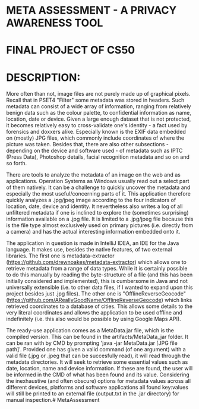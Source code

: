 # META ASSESSMENT - A PRIVACY AWARENESS TOOL
# FINAL PROJECT OF CS50
# DESCRIPTION:

More often than not, image files are not purely made up of graphical pixels. Recall that in PSET4 "Filter" some metadata was stored in headers. Such metadata can consist of a wide array of information, ranging from relatively benign data such as the colour palette, to confidential information as name, location, date or device. Given a large enough dataset that is not protected, it becomes relatively easy to cross-validate one's identity - a fact used by forensics and doxxers alike. Especially known is the EXIF data embedded on (mostly) JPG files, which commonly include coordinates of where the picture was taken. Besides that, there are also other subsections - depending on the device and software used - of metadata such as IPTC (Press Data), Photoshop details, facial recognition metadata and so on and so forth.

There are tools to analyze the metadata of an image on the web and as applications. Operation Systems as Windows usually read out a select part of them natively. It can be a challenge to quickly uncover the metadata and especially the most useful/concerning parts of it. This application therefore quickly analyzes a .jpg/jpeg image according to the four indicators of location, date, device and identity. It nevertheless also writes a log of all unfiltered metadata if one is inclined to explore the (sometimes surprising) information available on a .jpg file. It is limited to a .jpg/jpeg file because this is the file type almost exclusively used on primary pictures (i.e. directly from a camera) and has the actual interesting information embedded onto it.

The application in question is made in IntelliJ IDEA, an IDE for the Java language. It makes use, besides the native features, of two external libraries. The first one is metadata-extractor (https://github.com/drewnoakes/metadata-extractor) which allows one to retrieve metadata from a range of data types. While it is certainly possible to do this manually by reading the byte-structure of a file (and this has been initially considered and implemented), this is cumbersome in Java and not universally extensible (i.e. to other data files, if I wanted to expand upon this project besides just .jpg files). The other one is "OfflineReverseGeocode" (https://github.com/AReallyGoodName/OfflineReverseGeocode) which links retrieved coordinates to a database of cities. This allows some details to the very literal coordinates and allows the application to be used offline and indefinitely (i.e. this also would be possible by using Google Maps API).

The ready-use application comes as a MetaData.jar file, which is the compiled version. This can be found in the artifacts/MetaData_jar folder. It can be ran with by CMD by prompting 'java -jar MetaData.jar [JPG file path]'. Provided one has given a valid command (of one argument) with a valid file (.jpg or .jpeg that can be succesfully read), it will read through the metadata directories. It will seek to retrieve some essential values such as date, location, name and device information. If these are found, the user will be informed in the CMD of what has been found and its value. Considering the inexhaustive (and often obscure) options for metadata values across all different devices, platforms and software applications all found key:values will still be printed to an external file (output.txt in the .jar directory) for manual inspection.# MetaAssessment
